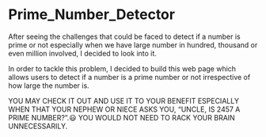 # Prime_Number_Detector

After seeing the challenges that could be faced to detect if a number is prime or not especially when we have large number in hundred, thousand or even million involved, I decided to look into it.

In order to tackle this problem, I decided to build this web page which allows users to detect if a number is a prime number or not irrespective of how large the number is.

YOU MAY CHECK IT OUT AND USE IT TO YOUR BENEFIT ESPECIALLY WHEN THAT YOUR NEPHEW OR NIECE ASKS YOU, “UNCLE, IS 2457 A PRIME NUMBER?”.😃 YOU WOULD NOT NEED TO RACK YOUR BRAIN UNNECESSARILY.
